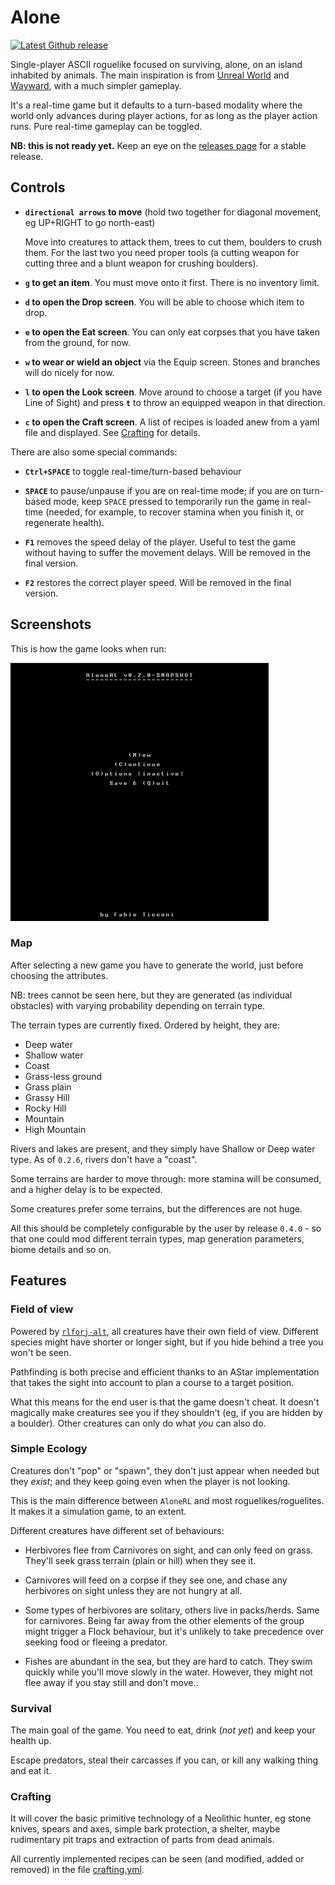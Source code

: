 # Alone

[![Latest Github release](https://img.shields.io/github/release/fabioticconi/alone-rl.svg)](https://github.com/fabioticconi/alone-rl/releases/latest)

Single-player ASCII roguelike focused on surviving, alone, on an island inhabited by animals.
The main inspiration is from [Unreal World](http://unrealworld.fi) and [Wayward](http://www.waywardgame.com),
with a much simpler gameplay.

It's a real-time game but it defaults to a turn-based modality where the world only advances during player actions,
for as long as the player action runs. Pure real-time gameplay can be toggled.

**NB: this is not ready yet.** Keep an eye on the [releases page](https://github.com/fabioticconi/alone-the-roguelite/releases)
for a stable release.

## Controls

* **`directional arrows` to move** (hold two together for diagonal movement, eg UP+RIGHT to go north-east)

  Move into creatures to attack them, trees to cut them, boulders to crush them.
  For the last two you need proper tools (a cutting weapon for cutting three and a blunt weapon
  for crushing boulders).
  
* **`g` to get an item**. You must move onto it first. There is no inventory limit.

* **`d` to open the Drop screen**. You will be able to choose which item to drop.

* **`e` to open the Eat screen**. You can only eat corpses that you have taken from the ground, for now.

* **`w` to wear or wield an object** via the Equip screen. Stones and branches will do nicely for now.

* **`l` to open the Look screen**. Move around to choose a target (if you have Line of Sight) and press **`t`** to throw
  an equipped weapon in that direction.
  
* **`c` to open the Craft screen**. A list of recipes is loaded anew from a yaml file and displayed. See
  [Crafting](https://github.com/fabioticconi/alone-rl#crafting) for details.

There are also some special commands:

* **`Ctrl+SPACE`** to toggle real-time/turn-based behaviour

* **`SPACE`** to pause/unpause if you are on real-time mode; if you are on turn-based mode, keep `SPACE`
  pressed to temporarily run the game in real-time (needed, for example, to recover stamina when you finish it,
  or regenerate health).

* **`F1`** removes the speed delay of the player. Useful to test the game without having to suffer the movement delays.
  Will be removed in the final version.

* **`F2`** restores the correct player speed.
  Will be removed in the final version.

## Screenshots

This is how the game looks when run:

![](screenshots/gameplay.gif)

### Map

After selecting a new game you have to generate the world, just before choosing the attributes.

NB: trees cannot be seen here, but they are generated (as individual obstacles) with varying probability
depending on terrain type.

The terrain types are currently fixed. Ordered by height, they are:

* Deep water
* Shallow water
* Coast
* Grass-less ground
* Grass plain
* Grassy Hill
* Rocky Hill
* Mountain
* High Mountain

Rivers and lakes are present, and they simply have Shallow or Deep water type. As of `0.2.6`, rivers
don't have a "coast".

Some terrains are harder to move through: more stamina will be consumed, and a higher delay is to be expected.

Some creatures prefer some terrains, but the differences are not huge.

All this should be completely configurable by the user by release `0.4.0` - so that one could mod
different terrain types, map generation parameters, biome details and so on.

## Features

### Field of view

Powered by [`rlforj-alt`](http://github.com/fabioticconi/rlforj-alt), all creatures have their own field of view.
Different species might have shorter or longer sight, but if you hide behind a tree you won't be seen.

Pathfinding is both precise and efficient thanks to an AStar implementation that takes the sight into account
to plan a course to a target position.

What this means for the end user is that the game doesn't cheat. It doesn't magically make creatures see you
if they shouldn't (eg, if you are hidden by a boulder). Other creatures can only do what *you* can also do.

### Simple Ecology

Creatures don't "pop" or "spawn", they don't just appear when needed but they *exist*; and they keep going even when the
player is not looking.

This is the main difference between `AloneRL` and most roguelikes/roguelites. It makes it a simulation game, to an extent.

Different creatures have different set of behaviours:

* Herbivores flee from Carnivores on sight, and can only feed on grass. They'll seek grass terrain (plain or hill)
  when they see it.
   
* Carnivores will feed on a corpse if they see one, and chase any herbivores on sight unless they are not hungry at all.

* Some types of herbivores are solitary, others live in packs/herds. Same for carnivores. Being far away from the
  other elements of the group might trigger a Flock behaviour, but it's unlikely to take precedence over seeking food
  or fleeing a predator.
  
* Fishes are abundant in the sea, but they are hard to catch. They swim quickly while you'll move slowly in the water.
  However, they might not flee away if you stay still and don't move..

### Survival

The main goal of the game. You need to eat, drink (*not yet*) and keep your health up.

Escape predators, steal their carcasses if you can, or kill any walking thing and eat it.

### Crafting

It will cover the basic primitive technology of a Neolithic hunter, eg stone knives, spears and axes,
simple bark protection, a shelter, maybe rudimentary pit traps and extraction of parts from dead animals.

All currently implemented recipes can be seen (and modified, added or removed) in the file 
[crafting.yml](data/crafting.yml).
